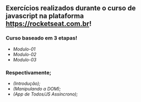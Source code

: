 ## **Exercícios realizados durante o curso de javascript na plataforma https://rocketseat.com.br!**

### **Curso baseado em 3 etapas!**

- *Modulo-01*
- *Modulo-02*
- *Modulo-03*

### **Respectivamente;**

- *(Introdução);*
- *(Manipulando a DOM);*
- *(App de Todos/JS Assíncrono);*

